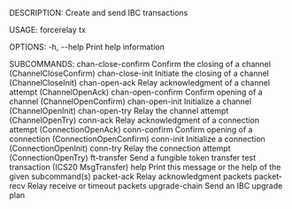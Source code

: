 DESCRIPTION:
Create and send IBC transactions

USAGE:
    forcerelay tx <SUBCOMMAND>

OPTIONS:
    -h, --help    Print help information

SUBCOMMANDS:
    chan-close-confirm    Confirm the closing of a channel (ChannelCloseConfirm)
    chan-close-init       Initiate the closing of a channel (ChannelCloseInit)
    chan-open-ack         Relay acknowledgment of a channel attempt (ChannelOpenAck)
    chan-open-confirm     Confirm opening of a channel (ChannelOpenConfirm)
    chan-open-init        Initialize a channel (ChannelOpenInit)
    chan-open-try         Relay the channel attempt (ChannelOpenTry)
    conn-ack              Relay acknowledgment of a connection attempt (ConnectionOpenAck)
    conn-confirm          Confirm opening of a connection (ConnectionOpenConfirm)
    conn-init             Initialize a connection (ConnectionOpenInit)
    conn-try              Relay the connection attempt (ConnectionOpenTry)
    ft-transfer           Send a fungible token transfer test transaction (ICS20 MsgTransfer)
    help                  Print this message or the help of the given subcommand(s)
    packet-ack            Relay acknowledgment packets
    packet-recv           Relay receive or timeout packets
    upgrade-chain         Send an IBC upgrade plan
